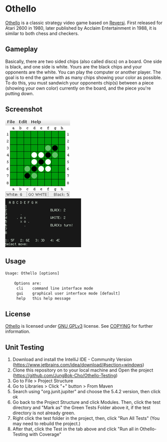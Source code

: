 # Othello

[Othello](http://en.wikipedia.org/wiki/Othello_\(video_game\)) is a classic strategy video game based on [Reversi](http://en.wikipedia.org/wiki/Reversi). First released for Atari 2600 in 1980, later published by Acclaim Entertainment in 1988, it is similar to both chess and checkers.
<br>

## Gameplay

Basically, there are two sided chips (also called discs) on a board. One side is black, and one side is white. Yours are the black chips and your opponents are the white. You can play the computer or another player. The goal is to end the game with as many chips showing your color as possible. To do this, you must sandwich your opponents chip(s) between a piece (showing your own color) currently on the board, and the piece you're putting down.

## Screenshot

![gui_othello](shots/mid_shot.png)
<br/>
![cli_othello](shots/cli_shot.png)

## Usage

	Usage: Othello [options]

		Options are:
		 cli	command line interface mode
		 gui	graphical user interface mode [default]
		 help	this help message


## License

[Othello](https://github.com/c00kiemon5ter/Othello) is licensed under [GNU GPLv3](http://www.gnu.org/licenses/gpl.txt) license. See [COPYING](https://github.com/c00kiemon5ter/Othello/blob/master/COPYING) for further information.

## Unit Testing

1. Download and install the IntelliJ IDE - Community Version
   (https://www.jetbrains.com/idea/download/#section=windows)
2. Clone this repository on to your local machine and Open the project
   (https://github.com/JungBok-Cho/Othello-Testing)
3. Go to File > Project Structure
4. Go to Libraries > Click "+" button > From Maven
5. Search using "org.junit.jupiter" and choose the 5.4.2 version, then click ok
6. Go back to the Project Structure and click Modules. Then, click the test directory and "Mark as" the Green Tests Folder above it, if the test directory is not already green.
7. Right click the test folder in the project, then, click "Run All Tests"
   (You may need to rebuild the project.)
8. After that, click the Test in the tab above and click "Run all in Othello-Testing with Coverage"  